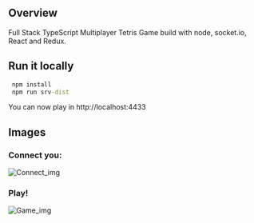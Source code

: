 ## Overview

Full Stack TypeScript Multiplayer Tetris Game build with node, socket.io, React and Redux.

## Run it locally

````cmd
 npm install
 npm run srv-dist
````

You can now play in http://localhost:4433

## Images

### Connect you:

![Connect_img](https://github.com/cepalle/red-tetris/blob/master/assets/connect_img.png)

### Play!

![Game_img](https://github.com/cepalle/red-tetris/blob/master/assets/game_img.png)
